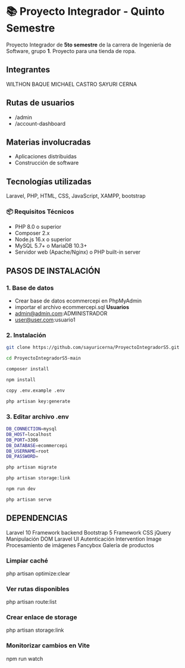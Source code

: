 # 📚 Proyecto Integrador - Quinto Semestre
Proyecto Integrador de **5to semestre** de la carrera de Ingeniería de Software, grupo **1**. Proyecto para una tienda de ropa. 

## Integrantes
WILTHON BAQUE
MICHAEL CASTRO
SAYURI CERNA

## Rutas de usuarios
- /admin
- /account-dashboard

## Materias involucradas
- Aplicaciones distribuidas
- Construcción de software

## Tecnologías utilizadas
Laravel, PHP, HTML, CSS, JavaScript, XAMPP, bootstrap

### 📦 Requisitos Técnicos
- PHP 8.0 o superior
- Composer 2.x
- Node.js 16.x o superior
- MySQL 5.7+ o MariaDB 10.3+
- Servidor web (Apache/Nginx) o PHP built-in server

## PASOS DE INSTALACIÓN
### 1. Base de datos
- Crear base de datos ecommercepi en PhpMyAdmin
- importar el archivo ecommercepi.sql
**Usuarios**
- admin@admin.com:ADMINISTRADOR
- user@user.com:usuario1

### 2. Instalación
```bash
git clone https://github.com/sayuricerna/ProyectoIntegradorS5.git 
```
``` bash
cd ProyectoIntegradorS5-main
``` 
``` bash
composer install
``` 
``` bash
npm install
``` 
``` bash
copy .env.example .env
``` 
``` bash
php artisan key:generate
``` 
### 3. Editar archivo **.env**
``` bash
DB_CONNECTION=mysql
DB_HOST=localhost
DB_PORT=3306
DB_DATABASE=ecommercepi
DB_USERNAME=root
DB_PASSWORD=
``` 
``` bash
php artisan migrate
```
``` bash
php artisan storage:link

```
``` bash
npm run dev
```
``` bash
php artisan serve
```


## DEPENDENCIAS
Laravel 10	Framework backend
Bootstrap 5	Framework CSS
jQuery	Manipulación DOM
Laravel UI	Autenticación
Intervention Image	Procesamiento de imágenes
Fancybox	Galería de productos

### Limpiar caché
php artisan optimize:clear

### Ver rutas disponibles
php artisan route:list

### Crear enlace de storage
php artisan storage:link

### Monitorizar cambios en Vite
npm run watch
